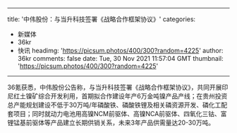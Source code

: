 
---
title: '中伟股份：与当升科技签署《战略合作框架协议》'
categories: 
 - 新媒体
 - 36kr
 - 快讯
headimg: 'https://picsum.photos/400/300?random=4225'
author: 36kr
comments: false
date: Tue, 30 Nov 2021 11:57:04 GMT
thumbnail: 'https://picsum.photos/400/300?random=4225'
---

<div>   
36氪获悉，中伟股份公告称，与当升科技签署《战略合作框架协议》，共同开展印尼红土镍矿综合开发利用，首期拟合作建设年产6万金吨镍产品产线；在贵州投资总产能规划建设不低于30万吨/年磷酸铁、磷酸铁锂及相关磷资源开发、磷化工配套项目；同时就动力电池用高镍NCM前驱体、高镍NCA前驱体、四氧化三钴、富锂锰基前驱体等产品建立长期供销关系，未来3年产品供需量达20-30万吨。  
</div>
            
